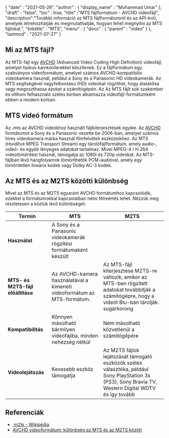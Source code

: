 {
  "date" : "2021-05-26",
  "author" : {
    "display_name" : "Muhammad Umar"
},
  "draft" : "false",
  "toc" : true,
  "title" :"MTS fájlformátum - AVCHD videofájl",
  "description":"További információ az MTS fájlformátumról és az API-król, amelyek létrehozhatják és megmutathatják, hogyan lehet megnyitni az MTS fájlokat.",
  "linktitle" : "MTS",
  "menu" : {
    "docs" : {
      "parent" : "video"
}
},
  "lastmod" : "2021-07-27"
}

## Mi az MTS fájl?

Az MTS-fájl egy [AVCHD](/hu/video/avchd/) (Advanced Video Coding High Definition) videofájl, amelyet tipikus kamkorderekkel készítenek. Ez a fájlformátum egy szabványos videoformátum, amelyet számos AVCHD-kompatibilis videokamera használ, például a Sony és a Panasonic HD videokamerák. Az MTS segítségével nagyfelbontású (HD) videókat rögzíthet, hogy átalakítsa vagy megoszthassa azokat a számítógépén. Az
Az MTS fájlt sok szakember és otthoni felhasználó széles körben alkalmazza videofájl-formátumként ebben a modern korban.

## MTS videó formátum

Az .mts az AVCHD videókhoz használt fájlkiterjesztések egyike. Az [AVCHD](/hu/video/avchd/) formátumot a Sony és a Panasonic vezette be 2006-ban, amelyet számos híres videokamera márka használ filmfelvételi eszközeikhez. Az MTS (rövidítve MPEG Transport Stream) egy tárolófájlformátum, amely audio-, videó- és egyéb lényeges adatokat tartalmaz. Mivel MPEG-4 / H.264 videotömörítést használ, támogatja az 1080i és 720p videókat. Az MTS-fájlban lévő hangfolyamok tömöríthetők PCM-audióval, amely egy tömörítetlen lineáris kodek vagy Dolby AC-3 kodek.

## Az MTS és az M2TS közötti különbség

Mivel az MTS és az M2TS egyaránt AVCHD formátumhoz kapcsolódik, ezekkel a formátumokkal kapcsolatban némi félreértés lehet. Nézzük meg részletesen a köztük lévő különbséget:

|Termin|MTS|M2TS|
---|---|---|
|**Használat**|A Sony és a Panasonic videokamerák rögzítési formátumaként készült
|**MTS- és M2TS-fájl előállítása**|Az AVCHD-kamera használatával a kimeneti videoformátum az MTS-formátum.|Az MTS-fájl kiterjesztése M2TS-re változik, amikor az MTS-ben rögzített adatokat továbbítják a számítógépre, hogy a videót Blu-ban tárolják. sugárkorong|
|**Kompatibilitás**| Könnyen másolható bármilyen videofájlba, minden nehézség nélkül|Nem másolható közvetlenül a számítógépére|
|**Videolejátszás**| Kevesebb eszköz támogatja| Az M2TS fájlok lejátszását támogató eszközök széles választéka, például Sony PlayStation 3s (PS3), Sony Bravia TV, Western Digital WDTV és így tovább|

## Referenciák ##

- [.m2ts - Wikipédia](https://en.wikipedia.org/wiki/.m2ts)
- [AVCHD videoformátum: különbség az MTS és az M2TS között](https://www.videosolo.com/tutorials/mts-vs-m2ts.html)

